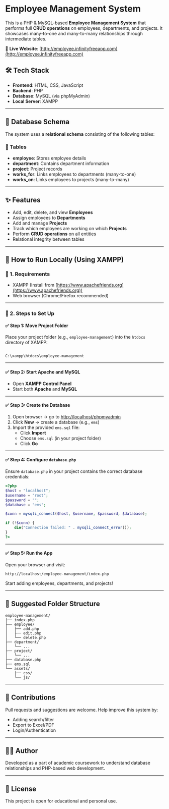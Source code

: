 # Employee Management System

This is a PHP & MySQL-based **Employee Management System** that performs full **CRUD operations** on employees, departments, and projects. It showcases many-to-one and many-to-many relationships through intermediate tables.

🔗 **Live Website**: [http://employee.infinityfreeapp.com](http://employee.infinityfreeapp.com)
## 🛠️ Tech Stack

- **Frontend**: HTML, CSS, JavaScript
- **Backend**: PHP
- **Database**: MySQL (via phpMyAdmin)
- **Local Server**: XAMPP

---

## 📘 Database Schema

The system uses a **relational schema** consisting of the following tables:

### 🔹 Tables

- **employee**: Stores employee details  
- **department**: Contains department information  
- **project**: Project records  
- **works_for**: Links employees to departments (many-to-one)  
- **works_on**: Links employees to projects (many-to-many)

---

## ✨ Features

- Add, edit, delete, and view **Employees**
- Assign employees to **Departments**
- Add and manage **Projects**
- Track which employees are working on which **Projects**
- Perform **CRUD operations** on all entities
- Relational integrity between tables

---

## 🚀 How to Run Locally (Using XAMPP)

### 🔸 1. Requirements

- XAMPP (Install from [https://www.apachefriends.org](https://www.apachefriends.org))
- Web browser (Chrome/Firefox recommended)

---

### 🔸 2. Steps to Set Up

#### ✅ Step 1: Move Project Folder

Place your project folder (e.g., `employee-management`) into the `htdocs` directory of XAMPP:

```

C:\xampp\htdocs\employee-management

````

---

#### ✅ Step 2: Start Apache and MySQL

- Open **XAMPP Control Panel**
- Start both **Apache** and **MySQL**

---

#### ✅ Step 3: Create the Database

1. Open browser → go to [http://localhost/phpmyadmin](http://localhost/phpmyadmin)
2. Click **New** → create a database (e.g., `ems`)
3. Import the provided `ems.sql` file:
   - Click **Import**
   - Choose `ems.sql` (in your project folder)
   - Click **Go**

---

#### ✅ Step 4: Configure `database.php`

Ensure `database.php` in your project contains the correct database credentials:

```php
<?php
$host = "localhost";
$username = "root";
$password = "";
$database = "ems";

$conn = mysqli_connect($host, $username, $password, $database);

if (!$conn) {
    die("Connection failed: " . mysqli_connect_error());
}
?>
````

---

#### ✅ Step 5: Run the App

Open your browser and visit:

```
http://localhost/employee-management/index.php
```

Start adding employees, departments, and projects!

---

## 📁 Suggested Folder Structure

```
employee-management/
├── index.php
├── employee/
│   ├── add.php
│   ├── edit.php
│   └── delete.php
├── department/
│   └── ...
├── project/
│   └── ...
├── database.php
├── ems.sql
└── assets/
    ├── css/
    └── js/
```

---

## 🤝 Contributions

Pull requests and suggestions are welcome. Help improve this system by:

* Adding search/filter
* Export to Excel/PDF
* Login/Authentication

---

## 🧑‍💻 Author

Developed as a part of academic coursework to understand database relationships and PHP-based web development.

---

## 📜 License

This project is open for educational and personal use.

```
